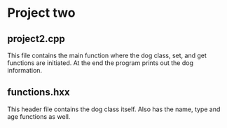 # Project two

## project2.cpp
This file contains the main function where the dog class, set, and get
functions are initiated. At the end the program prints out the 
dog information.
## functions.hxx
This header file contains the dog class itself. Also has the name, type
and age functions as well.

